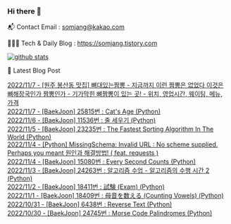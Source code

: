 ### Hi there 👋

📬  Contact Email : somjang@kakao.com

👨🏻‍💻  Tech & Daily Blog : https://somjang.tistory.com

[![github stats](https://github-readme-stats.vercel.app/api?username=SOMJANG&show_icons=true&hide_border=False)](https://somjang.tistory.com)

🤩 Latest Blog Post

[2022/11/7 - [원주 봉산동 맛집] 뼈대있는짬뽕 - 지금까지 이런 짬뽕은 없었다 이것은 뼈해장국인가 짬뽕인가 - 기가막힌 뼈짬뽕이 있는 곳! - 위치, 영업시간, 웨이팅, 메뉴, 가격](https://somjang.tistory.com/entry/%EC%9B%90%EC%A3%BC-%EB%B4%89%EC%82%B0%EB%8F%99-%EB%A7%9B%EC%A7%91-%EB%BC%88%EB%8C%80%EC%9E%88%EB%8A%94%EC%A7%AC%EB%BD%95-%EC%A7%80%EA%B8%88%EA%B9%8C%EC%A7%80-%EC%9D%B4%EB%9F%B0-%EC%A7%AC%EB%BD%95%EC%9D%80-%EC%97%86%EC%97%88%EB%8B%A4-%EC%9D%B4%EA%B2%83%EC%9D%80-%EB%BC%88%ED%95%B4%EC%9E%A5%EA%B5%AD%EC%9D%B8%EA%B0%80-%EC%A7%AC%EB%BD%95%EC%9D%B8%EA%B0%80-%EA%B8%B0%EA%B0%80%EB%A7%89%ED%9E%8C-%EB%BC%88%EC%A7%AC%EB%BD%95%EC%9D%B4-%EC%9E%88%EB%8A%94-%EA%B3%B3-%EC%9C%84%EC%B9%98-%EC%98%81%EC%97%85%EC%8B%9C%EA%B0%84-%EC%9B%A8%EC%9D%B4%ED%8C%85-%EB%A9%94%EB%89%B4-%EA%B0%80%EA%B2%A9) <br>
[2022/11/7 - [BaekJoon] 25815번 : Cat's Age (Python)](https://somjang.tistory.com/entry/BaekJoon-25815%EB%B2%88-Cats-Age-Python) <br>
[2022/11/6 - [BaekJoon] 11536번 : 줄 세우기 (Python)](https://somjang.tistory.com/entry/BaekJoon-11536%EB%B2%88-%EC%A4%84-%EC%84%B8%EC%9A%B0%EA%B8%B0-Python) <br>
[2022/11/5 - [BaekJoon] 23235번 : The Fastest Sorting Algorithm In The World (Python)](https://somjang.tistory.com/entry/BaekJoon-23235%EB%B2%88-The-Fastest-Sorting-Algorithm-In-The-World-Python) <br>
[2022/11/4 - [Python] MissingSchema: Invalid URL : No scheme supplied. Perhaps you meant 원인과 해결방법! ( feat. requests )](https://somjang.tistory.com/entry/Python-MissingSchema-Invalid-URL-No-scheme-supplied-Perhaps-you-meant-%EC%9B%90%EC%9D%B8%EA%B3%BC-%ED%95%B4%EA%B2%B0%EB%B0%A9%EB%B2%95-feat-requests) <br>
[2022/11/4 - [BaekJoon] 15080번 : Every Second Counts (Python)](https://somjang.tistory.com/entry/BaekJoon-15080%EB%B2%88-Every-Second-Counts-Python) <br>
[2022/11/3 - [BaekJoon] 24263번 : 알고리즘 수업 - 알고리즘의 수행 시간 2 (Python)](https://somjang.tistory.com/entry/BaekJoon-24263%EB%B2%88-%EC%95%8C%EA%B3%A0%EB%A6%AC%EC%A6%98-%EC%88%98%EC%97%85-%EC%95%8C%EA%B3%A0%EB%A6%AC%EC%A6%98%EC%9D%98-%EC%88%98%ED%96%89-%EC%8B%9C%EA%B0%84-2-Python) <br>
[2022/11/2 - [BaekJoon] 18411번 : 試験 (Exam) (Python)](https://somjang.tistory.com/entry/BaekJoon-18411%EB%B2%88-%E8%A9%A6%E9%A8%93-Exam-Python) <br>
[2022/11/1 - [BaekJoon] 18409번 : 母音を数える (Counting Vowels) (Python)](https://somjang.tistory.com/entry/BaekJoon-18409%EB%B2%88-%E6%AF%8D%E9%9F%B3%E3%82%92%E6%95%B0%E3%81%88%E3%82%8B-Counting-Vowels-Python) <br>
[2022/10/31 - [BaekJoon] 6438번 : Reverse Text (Python)](https://somjang.tistory.com/entry/BaekJoon-6438%EB%B2%88-Reverse-Text-Python) <br>
[2022/10/30 - [BaekJoon] 24745번 : Morse Code Palindromes (Python)](https://somjang.tistory.com/entry/BaekJoon-24745%EB%B2%88-Morse-Code-Palindromes-Python) <br>
